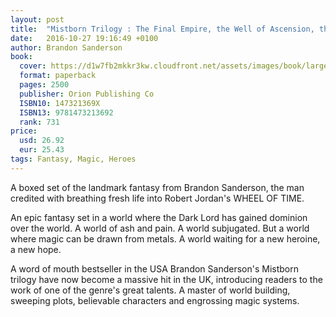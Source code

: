 ```yaml
---
layout: post
title:  "Mistborn Trilogy : The Final Empire, the Well of Ascension, the Hero of Ages"
date:   2016-10-27 19:16:49 +0100
author: Brandon Sanderson
book: 
  cover: https://d1w7fb2mkkr3kw.cloudfront.net/assets/images/book/large/9781/4732/9781473213692.jpg
  format: paperback
  pages: 2500
  publisher: Orion Publishing Co
  ISBN10: 147321369X
  ISBN13: 9781473213692
  rank: 731
price: 
  usd: 26.92
  eur: 25.43
tags: Fantasy, Magic, Heroes
---
```


A boxed set of the landmark fantasy from Brandon Sanderson, the man credited with breathing fresh life into Robert Jordan's WHEEL OF TIME. 

An epic fantasy set in a world where the Dark Lord has gained dominion over the world. A world of ash and pain. A world subjugated. But a world where magic can be drawn from metals. A world waiting for a new heroine, a new hope. 

A word of mouth bestseller in the USA Brandon Sanderson's Mistborn trilogy have now become a massive hit in the UK, introducing readers to the work of one of the genre's great talents. A master of world building, sweeping plots, believable characters and engrossing magic systems.